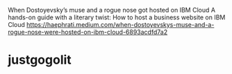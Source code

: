 When Dostoyevsky’s muse and a rogue nose got hosted on IBM Cloud
A hands-on guide with a literary twist: How to host a business website on IBM Cloud
https://haephrati.medium.com/when-dostoyevskys-muse-and-a-rogue-nose-were-hosted-on-ibm-cloud-6893acdfd7a2
# justgogolit
